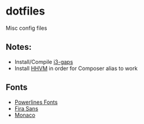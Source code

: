 dotfiles
========

Misc config files

## Notes:
- Install/Compile [i3-gaps](https://github.com/Airblader/i3/wiki/Compiling-&-Installing)
- Install [HHVM](https://github.com/facebook/hhvm/wiki/Prebuilt-packages-on-Ubuntu-14.04) in order for Composer alias to work

## Fonts
- [Powerlines Fonts](https://github.com/powerline/fonts.git)
- [Fira Sans](https://github.com/mozilla/Fira)
- [Monaco](https://github.com/cstrap/monaco-font)
